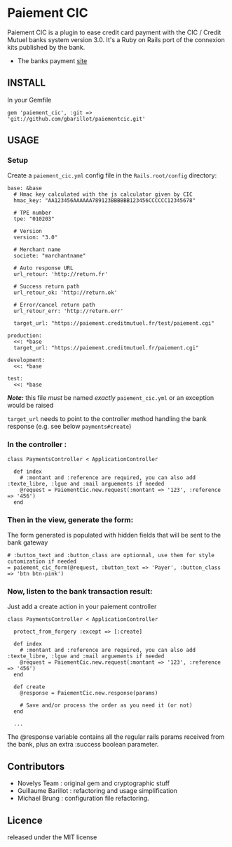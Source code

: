 # Paiement CIC

Paiement CIC is a plugin to ease credit card payment with the CIC / Credit Mutuel banks system version 3.0.
It's a Ruby on Rails port of the connexion kits published by the bank.

* The banks payment [site](http://www.cmcicpaiement.fr)


## INSTALL

In your Gemfile

    gem 'paiement_cic', :git => 'git://github.com/gbarillot/paiementcic.git'

## USAGE

### Setup

Create a `paiement_cic.yml` config file in the `Rails.root/config` directory:

    base: &base
      # Hmac key calculated with the js calculator given by CIC
      hmac_key: "AA123456AAAAAA789123BBBBBB123456CCCCCC12345678"

      # TPE number
      tpe: "010203"

      # Version
      version: "3.0"

      # Merchant name
      societe: "marchantname"

      # Auto response URL
      url_retour: 'http://return.fr'

      # Success return path
      url_retour_ok: 'http://return.ok'

      # Error/cancel return path
      url_retour_err: 'http://return.err'

      target_url: "https://paiement.creditmutuel.fr/test/paiement.cgi"

    production:
      <<: *base
      target_url: "https://paiement.creditmutuel.fr/paiement.cgi"

    development:
      <<: *base

    test:
      <<: *base

***Note:*** this file _must_ be named _exactly_ `paiement_cic.yml` or an exception would be raised

`target_url` needs to point to the controller method handling the bank response (e.g. see below `payments#create`)

### In the controller :

    class PaymentsController < ApplicationController

      def index
        # :montant and :reference are required, you can also add :texte_libre, :lgue and :mail arguements if needed
        @request = PaiementCic.new.request(:montant => '123', :reference => '456')
      end

### Then in the view, generate the form:

  The form generated is populated with hidden fields that will be sent to the bank gateway

    # :button_text and :button_class are optionnal, use them for style cutomization if needed
    = paiement_cic_form(@request, :button_text => 'Payer', :button_class => 'btn btn-pink')

### Now, listen to the bank transaction result:

  Just add a create action in your paiement controller

    class PaymentsController < ApplicationController

      protect_from_forgery :except => [:create]

      def index
        # :montant and :reference are required, you can also add :texte_libre, :lgue and :mail arguements if needed
        @request = PaiementCic.new.request(:montant => '123', :reference => '456')
      end

      def create
        @response = PaiementCic.new.response(params)

        # Save and/or process the order as you need it (or not)
      end

      ...

  The @response variable contains all the regular rails params received from the bank, plus an extra :success boolean parameter.


## Contributors
* Novelys Team : original gem and cryptographic stuff
* Guillaume Barillot : refactoring and usage simplification
* Michael Brung : configuration file refactoring.

## Licence
released under the MIT license